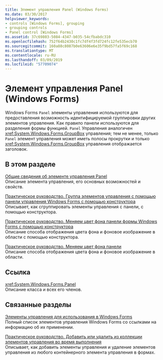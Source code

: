 ```yaml
---
title: Элемент управления Panel (Windows Forms)
ms.date: 03/30/2017
helpviewer_keywords:
- controls [Windows Forms], grouping
- grouping controls
- Panel control [Windows Forms]
ms.assetid: 37c69803-5084-4347-b035-54cfbabdc310
ms.openlocfilehash: 752f64b2430c1fc7df4f3fd724fc12fe535ecb70
ms.sourcegitcommit: 160a88c8087b0e63606e6e35f9bd57fa5f69c168
ms.translationtype: MT
ms.contentlocale: ru-RU
ms.lasthandoff: 03/09/2019
ms.locfileid: "57709074"
---
```

# <a name="panel-control-windows-forms"></a>Элемент управления Panel (Windows Forms)
Windows Forms `Panel` элементы управления используются для предоставления возможность идентифицируемой группировки других элементов управления. Как правило панели используются для разделения формы функцией. `Panel` Управления аналогичен <xref:System.Windows.Forms.GroupBox> управления; тем не менее, только `Panel` элемент управления может иметь полосы прокрутки и только <xref:System.Windows.Forms.GroupBox> управления отображается заголовок.  
  
## <a name="in-this-section"></a>В этом разделе  
 [Общие сведения об элементе управления Panel](panel-control-overview-windows-forms.md)  
 Описание элемента управления, его основных возможностей и свойств.  
  
 [Практическое руководство. Группа элементов управления с помощью панели управления Windows Forms с помощью конструктора](group-controls-with-wf-panel-control-using-the-designer.md)  
 Описывает, как сгруппировать элементы управления с панели, с помощью конструктора.  
  
 [Практическое руководство. Меняем цвет фона панели формы Windows Forms с помощью конструктора](how-to-set-the-background-of-a-windows-forms-panel-using-the-designer.md)  
 Описание способа отображения цвета фона и фоновое изображение в области с помощью конструктора.  
  
 [Практическое руководство. Меняем цвет фона панели](how-to-set-the-background-of-a-windows-forms-panel.md)  
 Описание способа отображения цвета фона и фоновое изображение в области.  
  
## <a name="reference"></a>Ссылка  
 <xref:System.Windows.Forms.Panel>  
 Описание класса и всех его членов.  
  
## <a name="related-sections"></a>Связанные разделы  
 [Элементы управления для использования в Windows Forms](controls-to-use-on-windows-forms.md)  
 Полный список элементов управления Windows Forms со ссылками на информацию об их применении.  
  
 [Практическое руководство. Добавить или удалить из коллекции элементов управления во время выполнения](how-to-add-to-or-remove-from-a-collection-of-controls-at-run-time.md)  
 Описывает, как добавить элементы управления и удаление элементов управления из любого контейнерного элемента управления в формах.
